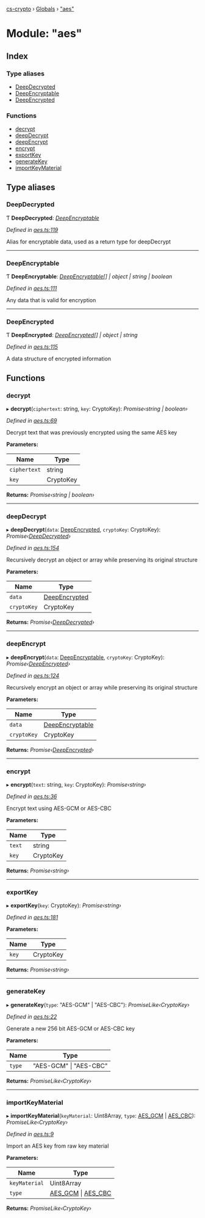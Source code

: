 [cs-crypto](../README.md) › [Globals](../globals.md) › ["aes"](_aes_.md)

# Module: "aes"

## Index

### Type aliases

* [DeepDecrypted](_aes_.md#deepdecrypted)
* [DeepEncryptable](_aes_.md#deepencryptable)
* [DeepEncrypted](_aes_.md#deepencrypted)

### Functions

* [decrypt](_aes_.md#decrypt)
* [deepDecrypt](_aes_.md#deepdecrypt)
* [deepEncrypt](_aes_.md#deepencrypt)
* [encrypt](_aes_.md#encrypt)
* [exportKey](_aes_.md#exportkey)
* [generateKey](_aes_.md#generatekey)
* [importKeyMaterial](_aes_.md#importkeymaterial)

## Type aliases

###  DeepDecrypted

Ƭ **DeepDecrypted**: *[DeepEncryptable](_aes_.md#deepencryptable)*

*Defined in [aes.ts:119](https://github.com/very-amused/CS-crypto/blob/1e58c7d/src/aes.ts#L119)*

Alias for encryptable data, used as a return type for deepDecrypt

___

###  DeepEncryptable

Ƭ **DeepEncryptable**: *[DeepEncryptable](_aes_.md#deepencryptable)[] | object | string | boolean*

*Defined in [aes.ts:111](https://github.com/very-amused/CS-crypto/blob/1e58c7d/src/aes.ts#L111)*

Any data that is valid for encryption

___

###  DeepEncrypted

Ƭ **DeepEncrypted**: *[DeepEncrypted](_aes_.md#deepencrypted)[] | object | string*

*Defined in [aes.ts:115](https://github.com/very-amused/CS-crypto/blob/1e58c7d/src/aes.ts#L115)*

A data structure of encrypted information

## Functions

###  decrypt

▸ **decrypt**(`ciphertext`: string, `key`: CryptoKey): *Promise‹string | boolean›*

*Defined in [aes.ts:69](https://github.com/very-amused/CS-crypto/blob/1e58c7d/src/aes.ts#L69)*

Decrypt text that was previously encrypted using the same AES key

**Parameters:**

Name | Type |
------ | ------ |
`ciphertext` | string |
`key` | CryptoKey |

**Returns:** *Promise‹string | boolean›*

___

###  deepDecrypt

▸ **deepDecrypt**(`data`: [DeepEncrypted](_aes_.md#deepencrypted), `cryptoKey`: CryptoKey): *Promise‹[DeepDecrypted](_aes_.md#deepdecrypted)›*

*Defined in [aes.ts:154](https://github.com/very-amused/CS-crypto/blob/1e58c7d/src/aes.ts#L154)*

Recursively decrypt an object or array while preserving its original structure

**Parameters:**

Name | Type |
------ | ------ |
`data` | [DeepEncrypted](_aes_.md#deepencrypted) |
`cryptoKey` | CryptoKey |

**Returns:** *Promise‹[DeepDecrypted](_aes_.md#deepdecrypted)›*

___

###  deepEncrypt

▸ **deepEncrypt**(`data`: [DeepEncryptable](_aes_.md#deepencryptable), `cryptoKey`: CryptoKey): *Promise‹[DeepEncrypted](_aes_.md#deepencrypted)›*

*Defined in [aes.ts:124](https://github.com/very-amused/CS-crypto/blob/1e58c7d/src/aes.ts#L124)*

Recursively encrypt an object or array while preserving its original structure

**Parameters:**

Name | Type |
------ | ------ |
`data` | [DeepEncryptable](_aes_.md#deepencryptable) |
`cryptoKey` | CryptoKey |

**Returns:** *Promise‹[DeepEncrypted](_aes_.md#deepencrypted)›*

___

###  encrypt

▸ **encrypt**(`text`: string, `key`: CryptoKey): *Promise‹string›*

*Defined in [aes.ts:36](https://github.com/very-amused/CS-crypto/blob/1e58c7d/src/aes.ts#L36)*

Encrypt text using AES-GCM or AES-CBC

**Parameters:**

Name | Type |
------ | ------ |
`text` | string |
`key` | CryptoKey |

**Returns:** *Promise‹string›*

___

###  exportKey

▸ **exportKey**(`key`: CryptoKey): *Promise‹string›*

*Defined in [aes.ts:181](https://github.com/very-amused/CS-crypto/blob/1e58c7d/src/aes.ts#L181)*

**Parameters:**

Name | Type |
------ | ------ |
`key` | CryptoKey |

**Returns:** *Promise‹string›*

___

###  generateKey

▸ **generateKey**(`type`: "AES-GCM" | "AES-CBC"): *PromiseLike‹CryptoKey›*

*Defined in [aes.ts:22](https://github.com/very-amused/CS-crypto/blob/1e58c7d/src/aes.ts#L22)*

Generate a new 256 bit AES-GCM or AES-CBC key

**Parameters:**

Name | Type |
------ | ------ |
`type` | "AES-GCM" &#124; "AES-CBC" |

**Returns:** *PromiseLike‹CryptoKey›*

___

###  importKeyMaterial

▸ **importKeyMaterial**(`keyMaterial`: Uint8Array, `type`: [AES_GCM](../enums/_constants_.algorithms.md#aes_gcm) | [AES_CBC](../enums/_constants_.algorithms.md#aes_cbc)): *PromiseLike‹CryptoKey›*

*Defined in [aes.ts:9](https://github.com/very-amused/CS-crypto/blob/1e58c7d/src/aes.ts#L9)*

Import an AES key from raw key material

**Parameters:**

Name | Type |
------ | ------ |
`keyMaterial` | Uint8Array |
`type` | [AES_GCM](../enums/_constants_.algorithms.md#aes_gcm) &#124; [AES_CBC](../enums/_constants_.algorithms.md#aes_cbc) |

**Returns:** *PromiseLike‹CryptoKey›*
